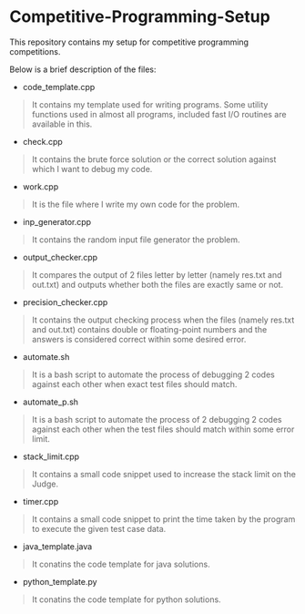 # Competitive-Programming-Setup
This repository contains my setup for competitive programming competitions.

Below is a brief description of the files:

* code_template.cpp
> It contains my template used for writing programs. Some utility functions used in almost all programs, included fast I/O routines are available in this.

* check.cpp
> It contains the brute force solution or the correct solution against which I want to debug my code.

* work.cpp
> It is the file where I write my own code for the problem.

* inp_generator.cpp
> It contains the random input file generator the problem.

* output_checker.cpp
> It compares the output of 2 files letter by letter (namely res.txt and out.txt) and outputs whether both the files are exactly same or not.

* precision_checker.cpp
> It contains the output checking process when the files (namely res.txt and out.txt) contains double or floating-point numbers and the answers is considered correct within some desired error.

* automate.sh
> It is a bash script to automate the process of debugging 2 codes against each other when exact test files should match.

* automate_p.sh
> It is a bash script to automate the process of 2 debugging 2 codes against each other when the test files should match within some error limit.

* stack_limit.cpp
> It contains a small code snippet used to increase the stack limit on the Judge.

* timer.cpp
> It contains a small code snippet to print the time taken by the program to execute the given test case data.

* java_template.java
> It conatins the code template for java solutions.

* python_template.py
> It conatins the code template for python solutions.
